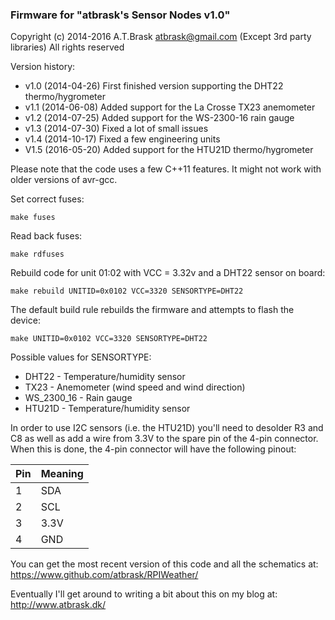 ### Firmware for "atbrask's Sensor Nodes v1.0"
Copyright (c) 2014-2016 A.T.Brask <atbrask@gmail.com> (Except 3rd party libraries)
All rights reserved

Version history:
* v1.0 (2014-04-26) First finished version supporting the DHT22 thermo/hygrometer
* v1.1 (2014-06-08) Added support for the La Crosse TX23 anemometer
* v1.2 (2014-07-25) Added support for the WS-2300-16 rain gauge
* v1.3 (2014-07-30) Fixed a lot of small issues
* v1.4 (2014-10-17) Fixed a few engineering units
* V1.5 (2016-05-20) Added support for the HTU21D thermo/hygrometer

Please note that the code uses a few C++11 features. It might not work with
older versions of avr-gcc.

Set correct fuses:

    make fuses


Read back fuses:

    make rdfuses


Rebuild code for unit 01:02 with VCC = 3.32v and a DHT22 sensor on board:

    make rebuild UNITID=0x0102 VCC=3320 SENSORTYPE=DHT22


The default build rule rebuilds the firmware and attempts to flash the device:

    make UNITID=0x0102 VCC=3320 SENSORTYPE=DHT22


Possible values for SENSORTYPE:
* DHT22 - Temperature/humidity sensor
* TX23 - Anemometer (wind speed and wind direction)
* WS_2300_16 - Rain gauge
* HTU21D - Temperature/humidity sensor

In order to use I2C sensors (i.e. the HTU21D) you'll need to desolder R3 and
C8 as well as add a wire from 3.3V to the spare pin of the 4-pin connector.
When this is done, the 4-pin connector will have the following pinout:

Pin | Meaning
----|--------
1   | SDA
2   | SCL
3   | 3.3V
4   | GND


You can get the most recent version of this code and all the schematics at:
https://www.github.com/atbrask/RPIWeather/

Eventually I'll get around to writing a bit about this on my blog at:
http://www.atbrask.dk/
